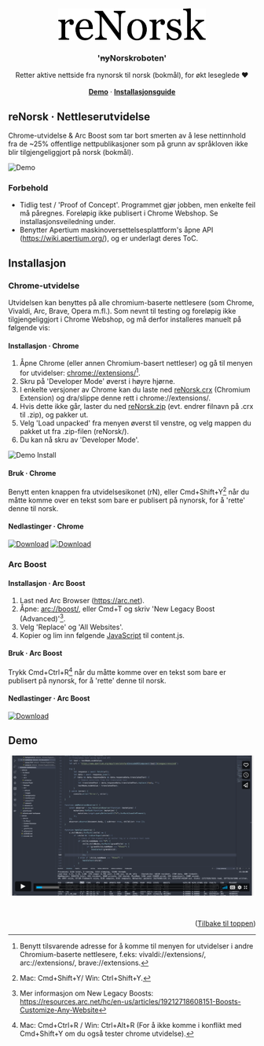 <a name="readme-top"></a>


<br />
<div align="center">
  <a href="https://github.com/oeeve/renorsk">
    <img src="readme/reNorsk.png" alt="Logo" width="300" height=65">
  </a>

<h3 align="center">'<s>ny</s>Norskroboten'</h3>

  <p align="center">
    Retter aktive nettside fra nynorsk til norsk (bokmål), for økt leseglede &#9829;
    <br />
    <br />
    <a href="#demo"><strong>Demo</strong></a>
    ·
    <a href="#installasjon"><strong>Installasjonsguide</strong></a>

  </p>
</div>

## reNorsk · Nettleserutvidelse
Chrome-utvidelse & Arc Boost som tar bort smerten av å lese nettinnhold fra de ~25% offentlige nettpublikasjoner som på grunn av språkloven ikke blir tilgjengeliggjort på norsk (bokmål).

![Demo](readme/demo.gif)


### Forbehold
- Tidlig test / 'Proof of Concept'. Programmet gjør jobben, men enkelte feil må påregnes. Foreløpig ikke publisert i Chrome Webshop. Se installasjonsveiledning under.
- Benytter Apertium maskinoversettelsesplattform's åpne API (https://wiki.apertium.org/), og er underlagt deres ToC.

<a name="installasjon"></a>
## Installasjon
### Chrome-utvidelse

Utvidelsen kan benyttes på alle chromium-baserte nettlesere (som Chrome, Vivaldi, Arc, Brave, Opera m.fl.). Som nevnt til testing og foreløpig ikke tilgjengeliggjort i Chrome Webshop, og må derfor installeres manuelt på følgende vis:

#### Installasjon · Chrome
1. Åpne Chrome (eller annen Chromium-basert nettleser) og gå til menyen for utvidelser: [chrome://extensions/](vivaldi://extensions/)[^1].
2. Skru på 'Developer Mode' øverst i høyre hjørne.
3. I enkelte versjoner av Chrome kan du laste ned [reNorsk.crx](https://github.com/oeeve/reNorsk/raw/main/Chrome%20Extension/reNorsk.crx) (Chromium Extension) og dra/slippe denne rett i chrome://extensions/.
4. Hvis dette ikke går, laster du ned [reNorsk.zip](https://github.com/oeeve/reNorsk/raw/main/Chrome%20Extension/reNorsk.zip) (evt. endrer filnavn på .crx til .zip), og pakker ut.
5. Velg 'Load unpacked' fra menyen øverst til venstre, og velg mappen du pakket ut fra .zip-filen (reNorsk/).
6. Du kan nå skru av 'Developer Mode'.

![Demo Install](readme/demo_install.gif)

#### Bruk · Chrome
Benytt enten knappen fra utvidelsesikonet (rN), eller Cmd+Shift+Y[^2] når du måtte komme over en tekst som bare er publisert på nynorsk, for å 'rette' denne til norsk.

#### Nedlastinger · Chrome

[![Download](https://custom-icon-badges.demolab.com/badge/Chrome--utvidelse:-reNorsk.crx-B5DAC0?style=flat&logo=download&logoColor=white)](https://github.com/oeeve/reNorsk/raw/main/Chrome%20Extension/reNorsk.crx)
[![Download](https://custom-icon-badges.demolab.com/badge/Chrome--utvidelse:-reNorsk.zip-B5DAC0?style=flat&logo=download&logoColor=white)](https://github.com/oeeve/reNorsk/raw/main/Chrome%20Extension/reNorsk.zip)


[^1]: Benytt tilsvarende adresse for å komme til menyen for utvidelser i andre Chromium-baserte nettlesere, f.eks: vivaldi://extensions/, arc://extensions/, brave://extensions.
[^2]: Mac: Cmd+Shift+Y/ Win: Ctrl+Shift+Y.

### Arc Boost

#### Installasjon · Arc Boost
1. Last ned Arc Browser (https://arc.net).
2. Åpne: [arc://boost/](arc://boost/), eller Cmd+T og skriv 'New Legacy Boost (Advanced)'[^3].
3. Velg 'Replace' og 'All Websites'.
4. Kopier og lim inn følgende [JavaScript](Arc%20Boost/v0.3/content.js) til content.js.
   
#### Bruk · Arc Boost
Trykk Cmd+Ctrl+R[^4] når du måtte komme over en tekst som bare er publisert på nynorsk, for å 'rette' denne til norsk.

#### Nedlastinger · Arc Boost

[![Download](https://custom-icon-badges.demolab.com/badge/Arc_Boost:-content.js-3CC1E0?style=flat&logo=download&logoColor=white)](Arc%20Boost/v0.3/content.js)


[^3]: Mer informasjon om New Legacy Boosts: https://resources.arc.net/hc/en-us/articles/19212718608151-Boosts-Customize-Any-Website
[^4]: Mac: Cmd+Ctrl+R / Win: Ctrl+Alt+R (For å ikke komme i konflikt med Cmd+Shift+Y om du også tester chrome utvidelse).

<a name="demo"></a>
## Demo
[![reNorsk - Nettleserutvidelse](readme/vid.png)](https://vimeo.com/927772983/4c1ab2a336)


<br/>
<p align="right">(<a href="#readme-top">Tilbake til toppen</a>)</p>